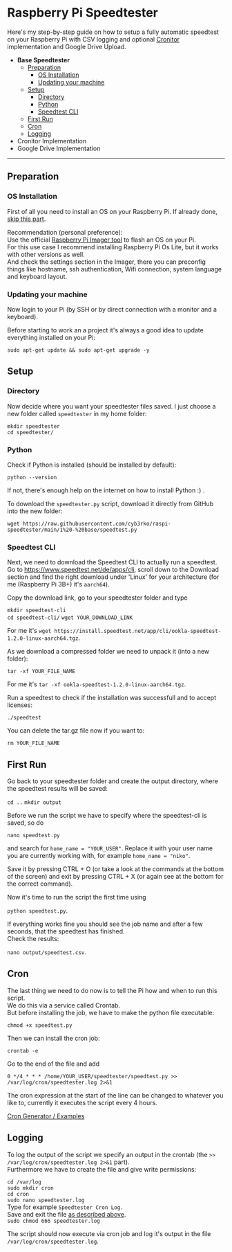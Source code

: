# Raspberry Pi Speedtester

Here's my step-by-step guide on how to setup a fully automatic speedtest on your Raspberry Pi with CSV logging and optional [Cronitor](https://cronitor.io/) implementation and Google Drive Upload.

- **Base Speedtester**
    - [Preparation](#preparation)
        - [OS Installation](#os-installation)
        - [Updating your machine](#updating-your-machine)
    - [Setup](#setup)
        - [Directory](#directory)
        - [Python](#python)
        - [Speedtest CLI](#speedtest-cli)
    - [First Run](#first-run)
    - [Cron](#cron)
    - [Logging](#logging)
- Cronitor Implementation
- Google Drive Implementation

---

## Preparation

### OS Installation

First of all you need to install an OS on your Raspberry Pi. If already done, [skip this part](#updating-your-machine).

Recommendation (personal preference):  
Use the official [Raspberry Pi Imager tool](https://www.raspberrypi.com/software/) to flash an OS on your Pi.  
For this use case I recommend installing Raspberry Pi Os Lite, but it works with other versions as well.  
And check the settings section in the Imager, there you can preconfig things like hostname, ssh authentication, Wifi connection, system language and keyboard layout.

### Updating your machine

Now login to your Pi (by SSH or by direct connection with a monitor and a keyboard).

Before starting to work an a project it's always a good idea to update everything installed on your Pi:

`sudo apt-get update && sudo apt-get upgrade -y`

## Setup

### Directory

Now decide where you want your speedtester files saved. I just choose a new folder called `speedtester` in my home folder:

`mkdir speedtester`  
`cd speedtester/`

### Python

Check if Python is installed (should be installed by default):

`python --version`

If not, there's enough help on the internet on how to install Python :) .

To download the `speedtester.py` script, download it directly from GitHub into the new folder:

`wget https://raw.githubusercontent.com/cyb3rko/raspi-speedtester/main/1%20-%20base/speedtest.py`

### Speedtest CLI

Next, we need to download the Speedtest CLI to actually run a speedtest.  
Go to https://www.speedtest.net/de/apps/cli, scroll down to the Download section and find the right download under 'Linux' for your architecture (for me (Raspberry Pi 3B+) it's `aarch64`).

Copy the download link, go to your speedtester folder and type

`mkdir speedtest-cli`  
`cd speedtest-cli/`
`wget YOUR_DOWNLOAD_LINK`

For me it's `wget https://install.speedtest.net/app/cli/ookla-speedtest-1.2.0-linux-aarch64.tgz`.

As we download a compressed folder we need to unpack it (into a new folder):

`tar -xf YOUR_FILE_NAME`

For me it's `tar -xf ookla-speedtest-1.2.0-linux-aarch64.tgz`.

Run a speedtest to check if the installation was successfull and to accept licenses:

`./speedtest`

You can delete the tar.gz file now if you want to:

`rm YOUR_FILE_NAME`

## First Run

Go back to your speedtester folder and create the output directory, where the speedtest results will be saved:

`cd ..`
`mkdir output`

Before we run the script we have to specify where the speedtest-cli is saved, so do

`nano speedtest.py`

and search for `home_name = "YOUR_USER"`.
Replace it with your user name you are currently working with, for example `home_name = "niko"`.

Save it by pressing CTRL + O (or take a look at the commands at the bottom of the screen) and exit by pressing CTRL + X (or again see at the bottom for the correct command).

Now it's time to run the script the first time using

`python speedtest.py`.

If everything works fine you should see the job name and after a few seconds, that the speedtest has finished.  
Check the results:

`nano output/speedtest.csv`.

## Cron

The last thing we need to do now is to tell the Pi how and when to run this script.  
We do this via a service called Crontab.  
But before installing the job, we have to make the python file executable:

`chmod +x speedtest.py`

Then we can install the cron job:

`crontab -e`

Go to the end of the file and add

`0 */4 * * * /home/YOUR_USER/speedtester/speedtest.py >> /var/log/cron/speedtester.log 2>&1`

The cron expression at the start of the line can be changed to whatever you like to, currently it executes the script every 4 hours.

[Cron Generator / Examples](https://crontab.guru/examples.html)

## Logging

To log the output of the script we specify an output in the crontab (the `>> /var/log/cron/speedtester.log 2>&1` part).  
Furthermore we have to create the file and give write permissions:

`cd /var/log`  
`sudo mkdir cron`  
`cd cron`  
`sudo nano speedtester.log`  
Type for example `Speedtester Cron Log`.  
Save and exit the file [as described above](#first-run).  
`sudo chmod 666 speedtester.log`

The script should now execute via cron job and log it's output in the file `/var/log/cron/speedtester.log`.